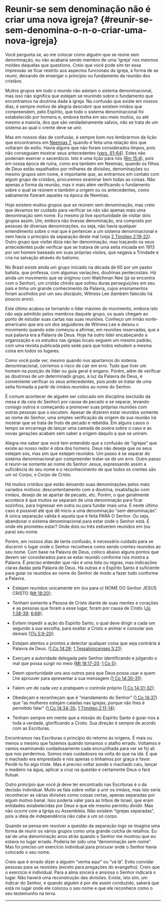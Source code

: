 # Reunir-se sem denominação não é criar uma nova igreja? {#reunir-se-sem-denomina-o-n-o-criar-uma-nova-igreja}

Você pergunta se, ao me colocar como alguém que se reúne sem denominação, eu não acabaria sendo membro de uma ‘igreja’ nos mesmos moldes daquelas que questiono. Creio que você pode sim ter essa impressão se ficar restrito aos aspectos funcionais da igreja, à forma de se reunir, deixando de enxergar o princípio ou fundamento da reunião dos cristãos.

Muitos grupos em todo o mundo não adotam o sistema denominacional, mas isso não significa que estejam se reunindo sobre o fundamento que encontramos na doutrina dada à igreja. Na confusão que existe em nossos dias, é sempre motivo de alegria descobrir que existem irmãos que compreendem, pelo Espírito, que todo o sistema denominacional foi estabelecido por homens e, embora tenha em seu meio muitos, ou até mesmo a maioria, dos que são verdadeiramente salvos, não se trata de um sistema ao qual o crente deve se unir.

Mas em nossos dias de confusão, é sempre bom nos lembrarmos da lição que encontramos em [Neemias 7](http://bibliaonline.com.br/acf/ne/7), quando é feita uma relação dos que voltaram do exílio. Havia alguns que não foram considerados limpos, pois não conseguiam mostrar seus antecedentes ([vers. 61-64](http://bibliaonline.com.br/acf/ne/7/61-64)). Estes não poderiam exercer o sacerdócio. Isto é uma lição para nós ([Rm 15:4](http://bibliaonline.com.br/acf/rm/15/4)), pois em nossa época de ruína, como era também em Neemias, quando os filhos de Deus estão espalhados por milhares de divisões, denominações ou mesmo grupos sem nome, é importante que, ao entrarmos em contato com algum grupo de cristãos, procuremos examinar bem todas as coisas. Não apenas a forma da reunião, mas ir mais além verificando o fundamento sobre o qual se reúnem e também a origem ou os antecedentes, como sabiamente fizeram aqueles na época de Neemias.

Hoje existem muitos grupos que se reúnem sem denominação, mas creio que devamos ter cuidado para verificar se não são apenas mais uma denominação sem nome. Eu mesmo já tive oportunidade de visitar dois grupos assim. Um, embora não tivesse denominação, era composto por pessoas de diversas denominações, ou seja, não havia qualquer entendimento sobre o mal que é pertencer a um sistema denominacional e nem havia o princípio da separação deste mal (veja [2 Timóteo 2:19-22](http://bibliaonline.com.br/acf/2tm/2/19-22)). Outro grupo que visitei dizia não ter denominação, mas traçando os seus antecedentes pude verificar que se tratava de uma seita iniciada em 1913 por um homem baseado em suas próprias visões, que negava a Trindade e cria na salvação através do batismo.

No Brasil existe ainda um grupo iniciado na década de 60 por um pastor batista, que professa, com algumas variações, doutrinas pentecostais. Há ainda um movimento que se originou com Watchman Nee (já se encontra com o Senhor), um cristão chinês que sofreu duras perseguições em seu país e tinha um grande conhecimento da Palavra, cujos ensinamentos foram acolhidos por um seu discípulo, Witness Lee (também falecido há poucos anos).

Este último acabou se tornando o líder máximo do movimento, embora isto não seja admitido pelos membros daquele grupo, os quais chegam ao ponto de estudar suas cartas nas suas reuniões. Conheço um irmão norte-americano que era um dos seguidores de Witness Lee e deixou o movimento quando este começou a afirmar, em reuniões reservadas, que a sua palavra era a Palavra de Deus. Hoje há outro líder encabeçando a organização e os estudos nas igrejas locais seguem um mesmo padrão, com uma revista publicada pela sede para que todos estudem a mesma coisa em todos os lugares.

Como você pode ver, mesmo quando nos apartamos do sistema denominacional, corremos o risco de cair em erro. Tudo que tiver um homem na posição de líder ou guia geral é engano. Porém, além de verificar as doutrinas de um determinado grupo, à luz da Palavra de Deus, é conveniente verificar os seus antecedentes, pois pode se tratar de uma seita formada a partir de irmãos reunidos ao nome do Senhor.

É comum acontecer de alguém ser colocado em disciplina (excluído da mesa e da ceia do Senhor) por causa de pecado e se separar, levando consigo outros e começando a promover suas próprias reuniões com outras pessoas que o escutem. Apesar de dizerem estar reunidos somente ao nome do Senhor, uma simples verificação da origem da sua reunião irá mostrar que se trata de fruto de pecado e rebeldia. Em alguns casos o tempo se encarrega de lançar uma camada de poeira sobre o caso e as novas gerações acabam sem saber a origem daquilo a que se uniram.

Alegra-me saber que você tem entendido que a confusão de “igrejas” que existe ao nosso redor é obra dos homens. Deus não deseja que os seus estejam sós, mas sim que estejam reunidos. Um passo é se separar do sistema denominacional por compreender tratar-se de um erro. Outro passo é reunir-se somente ao nome do Senhor Jesus, expressando assim a suficiência do seu nome e o reconhecimento de que todos os crentes são um só Corpo, o Corpo de Cristo.

Há muitos cristãos que estão deixando suas denominações pelos mais variados motivos: descontentamento com a doutrina, insatisfação com irmãos, desejo de se apartar de pecado, etc. Porém, o que geralmente acontece é que muitos se separam de uma denominação para ficar sozinhos, para ingressar em outra ou para fundar mais uma. E neste último caso é possível até que dê início a uma denominação “sem denominação”. A única separação válida é aquela que é feita PARA O Senhor. Ou seja, abandonar o sistema denominacional para estar onde o Senhor está. E onde ele prometeu estar? Onde dois ou três estiverem reunidos em (ou para) seu nome.

Porém, em nossos dias de tanta confusão, é necessário cuidado para se discernir o lugar onde o Senhor reconhece como sendo crentes reunidos ao seu nome. Com base na Palavra de Deus, coloco abaixo alguns pontos que devem ser considerados para se estar reunido conforme nos mostra a Palavra. É preciso entender que não é uma lista ou regras, mas indicações claras dadas pela Palavra de Deus. Há outras e o Espírito Santo é suficiente para guiar os reunidos ao nome do Senhor de modo a fazer tudo conforme a Palavra.

*   Estejam reunidos unicamente em (ou para o) NOME DO Senhor JESUS CRISTO ([Mt 18:20](http://bibliaonline.com.br/acf/mt/18/20));

*   Tenham somente a Pessoa de Cristo diante de suas mentes e corações e as pessoas que foram a esse lugar, foram por causa de Cristo ([Jo 1:38-39](http://bibliaonline.com.br/acf/jo/1/38-39); [6:68](http://bibliaonline.com.br/acf/jo/6/68));

*   Evitem impedir a ação do Espírito Santo, o qual deve dirigir a cada um segundo a sua escolha, para exaltar a Cristo e animar e consolar aos demais ([1Ts 5:9-20](http://bibliaonline.com.br/acf/1ts/5/9-20));

*   Estejam atentos e prontos a detectar qualquer coisa que seja contrária à Palavra de Deus. ([1 Co 14:29](http://bibliaonline.com.br/acf/1co/14/29); [1 Tessalonicenses 5:21](http://bibliaonline.com.br/acf/1ts/5/21));

*   Exerçam a autoridade delegada pelo Senhor identificando e julgando o mal que possa surgir no meio ([Mt 18:17-20](http://bibliaonline.com.br/acf/mt/18/17-20); [1 Co 5](http://bibliaonline.com.br/acf/1co/5));

*   Deem oportunidade uns aos outros para que Deus possa usar a quem Lhe aprouver para apresentar a sua mensagem ([1 Co 14:30-31](http://bibliaonline.com.br/acf/1co/14/30-31));

*   Falem um de cada vez e pratiquem o controle próprio ([1 Co 14:31-32](http://bibliaonline.com.br/acf/1co/14/31-32));

*   Obedeçam e reconheçam que é “mandamento do Senhor” ([1 Co 14:37](http://bibliaonline.com.br/acf/1co/14/37)) que “as mulheres estejam caladas nas igrejas, porque não lhes é permitido falar” ([1 Co 14:34-35](http://bibliaonline.com.br/acf/1co/14/34-35); [1 Timóteo 2:11-14](http://bibliaonline.com.br/acf/1tm/2/11-14));

*   Tenham sempre em mente que a missão do Espírito Santo é guiar-nos a toda a verdade, glorificando a Cristo. Sua direção é sempre de acordo com as Escrituras.

Encontramos nas Escrituras o princípio do retorno às origens. É mais ou menos o mesmo que fazemos quando tomamos o atalho errado. Voltamos e vamos examinando cuidadosamente cada encruzilhada para ver se foi ali que nos perdermos. Somos mais cuidadosos na volta do que na ida. É que o machado era emprestado e nós apenas o tínhamos por graça e favor. Perdê-lo foi algo triste. Mas é preciso voltar aonde o machado caiu, lançar o madeiro na água, aplicar a cruz na questão e certamente Deus o fará flutuar.

Outro princípio que você já deve ter encontrado nas Escrituras é o da decisão individual. Muito se fala sobre voltar a unir os irmãos, mas isto seria reconhecer as várias divisões como coisas certas, apenas separadas por algum motivo banal. Isso poderia valer para as tribos de Israel, que eram entidades estabelecidas por Deus e que ele mesmo permitiu dividir. Mas não ocorre com a Igreja ou Assembleia. Não existem “igrejas separadas”, pois a ideia de independência não cabe a um só corpo.

Quando se pensa em resolver a questão da separação logo se imagina uma forma de reunir os vários grupos como uma grande colcha de retalhos. Eu saí de uma denominação anos atrás quando o Senhor me mostrou que eu estava no lugar errado. Poderia ter sido uma “denominação sem nome”. Mas foi preciso um exercício individual para procurar onde o Senhor havia colocado o seu nome.

Creio que é errado dizer a alguém “venha aqui” ou “vá lá”. Evito convidar pessoas para as reuniões (exceto para pregações do evangelho). Creio que o exercício é individual. Para a alma sincera e ansiosa o Senhor indicará o lugar. Não haverá uma reconstrução das divisões. Existe, isto sim, um indicar do Senhor, e quando alguém é por ele assim conduzido, saberá que está no lugar onde ele colocou o seu nome e que ele reconhece como o seu testemunho na terra.

*****